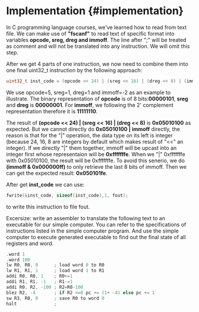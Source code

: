 # Implementation {#implementation}

In C programming language courses, we've learned how to read from text file. We can make use of **"fscanf"** to read text of specific format into variables **opcode, sreg, dreg and immoff**. The line after ";" will be treated as comment and will not be translated into any instruction. We will omit this step.

After we get 4 parts of one instruction, we now need to combine them into one final uint32\_t instruction by the following approach:
```c
uint32_t inst_code = (opcode << 24) | (sreg << 16) | (dreg << 8) | (immoff & 0x000000ff);
```

We use opcode=5, sreg=1, dreg=1 and immoff=-2 as an example to illustrate. The binary representation of **opcode** is of 8 bits:**00000101**, **sreg** and **dreg** is **00000001**. For **immoff**, we following the 2' complement representation therefore it is **11111110**. 

The result of **(opcode << 24) | (sreg << 16) | (dreg << 8)** is **0x05010100** as expected. But we cannot directly do **0x05010100 | immoff** directly, the reason is that for the "|" operation, the data type on its left is integer (because 24, 16, 8 are integers by default which makes result of "<<" an integer). If we directly "|" them together, immoff will be upcast into an integer first whose representaion will be **0xfffffffe**. When we "|" 0xfffffffe with 0x05010100, the result will be 0xfffffffe. To avoid this senerio, we do **(immoff & 0x000000ff)** to only retrieve the last 8 bits of immoff. Then we can get the expected result: **0x050101fe**.


After get **inst\_code** we can use: 
```c
fwrite(&inst_code, sizeof(inst_code),1, fout);
```
to write this instruction to file fout.

Excersize: write an assembler to translate the following text to an executable for our simple computer. You can refer to the specifications of instructions listed in the simple computer program. And use the simple computer to execute generated executable to find out the final state of all registers and word.
```c
.word 1
.word 100
lw R0, R0, 0      ; load word 0 to R0
lw R1, R1, 1      ; load word 1 to R1
addi R0, R0, 1    ; R0+=1
addi R1, R1, -1   ; R1-=1
addi R0, R2, -100 ; R2=R0-100
blez R2, -4       ; if R2 <=0 pc += (1+ -4) else pc += 1
sw R3, R0, 0      ; save R0 to word 0
halt              ;
```
